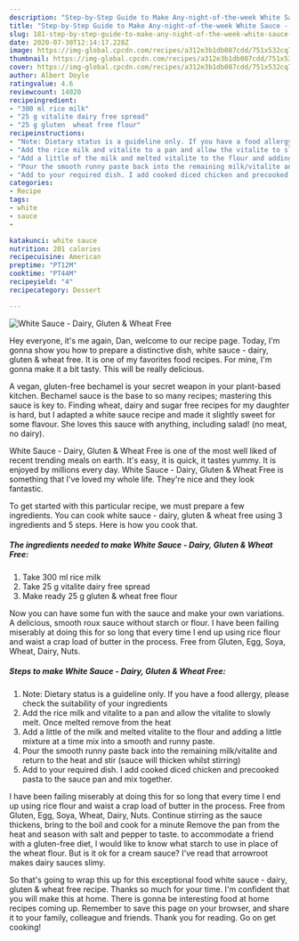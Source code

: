 ```yaml
---
description: "Step-by-Step Guide to Make Any-night-of-the-week White Sauce - Dairy, Gluten &amp;amp; Wheat Free"
title: "Step-by-Step Guide to Make Any-night-of-the-week White Sauce - Dairy, Gluten &amp;amp; Wheat Free"
slug: 181-step-by-step-guide-to-make-any-night-of-the-week-white-sauce-dairy-gluten-and-amp-wheat-free
date: 2020-07-30T12:14:17.228Z
image: https://img-global.cpcdn.com/recipes/a312e3b1db087cdd/751x532cq70/white-sauce-dairy-gluten-wheat-free-recipe-main-photo.jpg
thumbnail: https://img-global.cpcdn.com/recipes/a312e3b1db087cdd/751x532cq70/white-sauce-dairy-gluten-wheat-free-recipe-main-photo.jpg
cover: https://img-global.cpcdn.com/recipes/a312e3b1db087cdd/751x532cq70/white-sauce-dairy-gluten-wheat-free-recipe-main-photo.jpg
author: Albert Doyle
ratingvalue: 4.6
reviewcount: 14020
recipeingredient:
- "300 ml rice milk"
- "25 g vitalite dairy free spread"
- "25 g gluten  wheat free flour"
recipeinstructions:
- "Note: Dietary status is a guideline only. If you have a food allergy, please check the suitability of your ingredients"
- "Add the rice milk and vitalite to a pan and allow the vitalite to slowly melt. Once melted remove from the heat"
- "Add a little of the milk and melted vitalite to the flour and adding a little mixture at a time mix into a smooth and runny paste."
- "Pour the smooth runny paste back into the remaining milk/vitalite and return to the heat and stir (sauce will thicken whilst stirring)"
- "Add to your required dish. I add cooked diced chicken and precooked pasta to the sauce pan and mix together."
categories:
- Recipe
tags:
- white
- sauce
- 

katakunci: white sauce  
nutrition: 201 calories
recipecuisine: American
preptime: "PT12M"
cooktime: "PT44M"
recipeyield: "4"
recipecategory: Dessert

---
```



![White Sauce - Dairy, Gluten &amp; Wheat Free](https://img-global.cpcdn.com/recipes/a312e3b1db087cdd/751x532cq70/white-sauce-dairy-gluten-wheat-free-recipe-main-photo.jpg)

Hey everyone, it's me again, Dan, welcome to our recipe page. Today, I'm gonna show you how to prepare a distinctive dish, white sauce - dairy, gluten &amp; wheat free. It is one of my favorites food recipes. For mine, I'm gonna make it a bit tasty. This will be really delicious.

A vegan, gluten-free bechamel is your secret weapon in your plant-based kitchen. Bechamel sauce is the base to so many recipes; mastering this sauce is key to. Finding wheat, dairy and sugar free recipes for my daughter is hard, but I adapted a white sauce recipe and made it slightly sweet for some flavour. She loves this sauce with anything, including salad! (no meat, no dairy).

White Sauce - Dairy, Gluten &amp; Wheat Free is one of the most well liked of recent trending meals on earth. It's easy, it is quick, it tastes yummy. It is enjoyed by millions every day. White Sauce - Dairy, Gluten &amp; Wheat Free is something that I've loved my whole life. They're nice and they look fantastic.


To get started with this particular recipe, we must prepare a few ingredients. You can cook white sauce - dairy, gluten &amp; wheat free using 3 ingredients and 5 steps. Here is how you cook that.

<!--inarticleads1-->

##### The ingredients needed to make White Sauce - Dairy, Gluten &amp; Wheat Free:

1. Take 300 ml rice milk
1. Take 25 g vitalite dairy free spread
1. Make ready 25 g gluten &amp; wheat free flour


Now you can have some fun with the sauce and make your own variations. A delicious, smooth roux sauce without starch or flour. I have been failing miserably at doing this for so long that every time I end up using rice flour and waist a crap load of butter in the process. Free from Gluten, Egg, Soya, Wheat, Dairy, Nuts. 

<!--inarticleads2-->

##### Steps to make White Sauce - Dairy, Gluten &amp; Wheat Free:

1. Note: Dietary status is a guideline only. If you have a food allergy, please check the suitability of your ingredients
1. Add the rice milk and vitalite to a pan and allow the vitalite to slowly melt. Once melted remove from the heat
1. Add a little of the milk and melted vitalite to the flour and adding a little mixture at a time mix into a smooth and runny paste.
1. Pour the smooth runny paste back into the remaining milk/vitalite and return to the heat and stir (sauce will thicken whilst stirring)
1. Add to your required dish. I add cooked diced chicken and precooked pasta to the sauce pan and mix together.


I have been failing miserably at doing this for so long that every time I end up using rice flour and waist a crap load of butter in the process. Free from Gluten, Egg, Soya, Wheat, Dairy, Nuts. Continue stirring as the sauce thickens, bring to the boil and cook for a minute Remove the pan from the heat and season with salt and pepper to taste. to accommodate a friend with a gluten-free diet, I would like to know what starch to use in place of the wheat flour. But is it ok for a cream sauce? I&#39;ve read that arrowroot makes dairy sauces slimy. 

So that's going to wrap this up for this exceptional food white sauce - dairy, gluten &amp; wheat free recipe. Thanks so much for your time. I'm confident that you will make this at home. There is gonna be interesting food at home recipes coming up. Remember to save this page on your browser, and share it to your family, colleague and friends. Thank you for reading. Go on get cooking!
